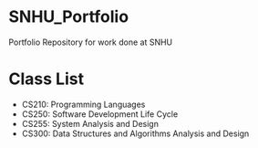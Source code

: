 # SNHU_Portfolio
Portfolio Repository for work done at SNHU

# Class List

- CS210: Programming Languages
- CS250: Software Development Life Cycle
- CS255: System Analysis and Design
- CS300: Data Structures and Algorithms Analysis and Design
